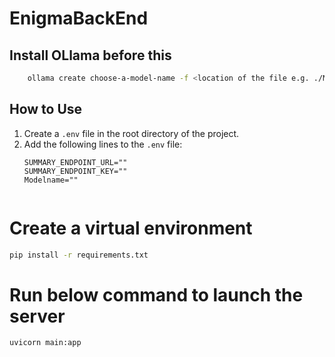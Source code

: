 # EnigmaBackEnd



## Install OLlama before this
```bash
    ollama create choose-a-model-name -f <location of the file e.g. ./Modelfile>
```

## How to Use

1. Create a `.env` file in the root directory of the project.
2. Add the following lines to the `.env` file:
    ```plaintext
    SUMMARY_ENDPOINT_URL=""
    SUMMARY_ENDPOINT_KEY=""
    Modelname=""


# Create a virtual environment

```bash
pip install -r requirements.txt
```

# Run below command to launch the server
```bash
uvicorn main:app
```